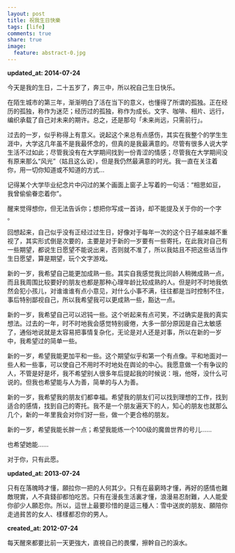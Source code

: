 ```yaml
---
layout: post
title: 祝我生日快樂
tags: [life]
comments: true
share: true
image:
  feature: abstract-0.jpg
---
```


**updated_at: 2014-07-24** 

今天是我的生日，二十五岁了，奔三中，所以祝自己生日快乐。

在陌生城市的第三年，渐渐明白了活在当下的意义，也懂得了所谓的孤独。正在经历的孤独，称作为迷茫；经历过的孤独，称作为成长。文字、咖啡、相片、远行，编织承载了自己对未来的期许。总之，还是那句「未来尚远，只需前行」。

过去的一岁，似乎称得上有意义。说起这个来总有点感伤，其实在我整个的学生生涯中，大学这几年虽不是我最怀念的，但真的是我最满意的。尽管有很多人说大学生活不过如此；尽管我没有在大学期间找到一份青涩的情感；尽管我在大学期间没有原来那么“风光”（姑且这么说），但是我仍然最满意的时光。我一直在关注着你，用一切你知道或不知道的方式...

记得某个大学毕业纪念片中闪过的某个画面上窗子上写着的一句话：“相思如豆，我曾偷偷眷恋着你”。

醒来觉得想你，但无法告诉你；想把你写成一首诗，却不能提及关于你的一个字 。

回想起来，自己似乎没有正经过过生日，好像对于每年一次的这个日子越来越不重视了，其实形式倒是次要的，主要是对于新的一岁要有一些寄托，在此我对自己有一些期望，都说生日愿望不能说出来，否则就不准了，所以我姑且不把这些话当作生日愿望，算是期望，玩个文字游戏。

新的一岁，我希望自己能更加成熟一些。其实自我感觉我比同龄人稍微成熟一点，而且我周围比较要好的朋友也都是那种心理年龄比较成熟的人。但是时不时地我依然会犯小孩儿，对谁谁谁有点小意见，对什么小事不满，往往都是当时控制不住，事后特别鄙视自己，所以我希望我可以更成熟一些，豁达一点。

新的一岁，我希望自己可以迟钝一些。这个听起来有点可笑，不过确实是我的真实想法。过去的一年，时不时地我会感觉特别疲倦，大多一部分原因是自己太敏感了，通俗地说就是太容易把事情复杂化，无论是对人还是对事，所以在新的一岁中，我希望过的简单一些。

新的一岁，希望我能更加平和一些。这个期望似乎和第一个有点像。平和地面对一些人和一些事，可以使自己不用时不时地处在舆论的中心。我愿意做一个有争议的人，不管是好是坏，我不希望别人很多年后提起我的时候说：哦，他呀，没什么可说的。但我也希望能与人为善，简单的与人为善。

新的一岁，我希望我的朋友们都幸福。希望我的朋友们可以找到理想的工作，找到适合的感情，找到自己的寄托。我不是一个朋友遍天下的人，知心的朋友也就那么几个，新的一年里我会对你们好一些，做一个更合格的朋友。

新的一岁，希望我能长胖一点；希望我能练一个100级的魔兽世界的号儿......

也希望她能......

对于你，只有此愿。

**updated_at: 2013-07-24**

只有在落魄時才懂，願拉你一把的人何其少。只有在最窮時才懂，再好的感情也難敵現實，人不貪錢卻都怕吃苦。只有在漫長生活裏才懂，浪漫易忍耐難，人人能愛你卻少人願忍你。所以，這世上最要珍惜的是這三種人：雪中送炭的朋友、願陪你走過貧苦的女人、樣樣都忍你的男人。


**created_at: 2012-07-24**

每天醒來都要比前一天更強大，直視自己的畏懼，擦幹自己的淚水。
